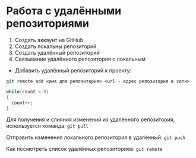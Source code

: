  # **Работа с удалёнными репозиториями**

 1. Создать аккаунт на GitHub
 2. Создать локальны репозиторий
 3. Создать удалённый репозиторий
 4. Связывание удалённого репозитория с локальным

 * Добавить удалённый репозиторий к проекту:
```
git remote add <имя для репозитория> <url - адрес репозитория в сети>
```
```C#
while(count < 0)
{
  count++;
}
```
Для получения и слияния изменений из удалённого репозитория, используется команда: `git pull`

Отправить изменения локального репозитория в удалённый: `git push`

Как посмотреть список удалённых репозиториев: `git remote`
